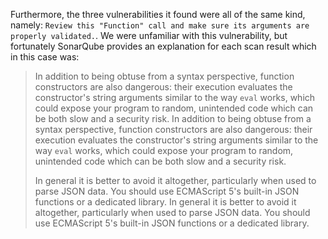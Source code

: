 Furthermore, the three vulnerabilities it found were all of the same kind, namely: `Review this "Function" call and make sure its arguments are properly validated.`. We were unfamiliar with this vulnerability, but fortunately SonarQube provides an explanation for each scan result which in this case was: 
 
> In addition to being obtuse from a syntax perspective, function constructors are also dangerous: their execution evaluates the constructor's string arguments similar to the way `eval` works, which could expose your program to random, unintended code which can be both slow and a security risk. 
>In addition to being obtuse from a syntax perspective, function constructors are also dangerous: their execution evaluates the constructor's string arguments similar to the way `eval` works, which could expose your program to random, unintended code which can be both slow and a security risk. 
> 
> In general it is better to avoid it altogether, particularly when used to parse JSON data. You should use ECMAScript 5's built-in JSON functions or a dedicated library. 
>In general it is better to avoid it altogether, particularly when used to parse JSON data. You should use ECMAScript 5's built-in JSON functions or a dedicated library. 
 
